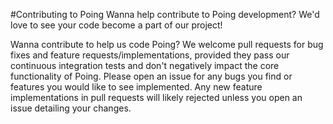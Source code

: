 #Contributing to Poing
Wanna help contribute to Poing development?  We'd love to see your code become a part of our project!  

Wanna contribute to help us code Poing?  We welcome pull requests for bug fixes and feature requests/implementations, provided they pass our continuous integration tests and don't negatively impact the core functionality of Poing.  Please open an issue for any bugs you find or features you would like to see implemented.  Any new feature implementations in pull requests will likely rejected unless you open an issue detailing your changes.